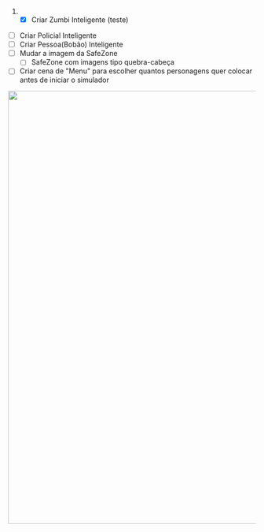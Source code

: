 
<p align="center">
  
  
  1. - [x] Criar Zumbi Inteligente (teste)
  - [ ] Criar Policial Inteligente
  - [ ] Criar Pessoa(Bobão) Inteligente
  - [ ] Mudar a imagem da SafeZone
       - [ ] SafeZone com imagens tipo quebra-cabeça
  - [ ] Criar cena de "Menu" para escolher quantos personagens quer colocar antes de iniciar o simulador

  <img width="708" height="879" src="https://i.imgur.com/8CpsvID.png">
</p>
